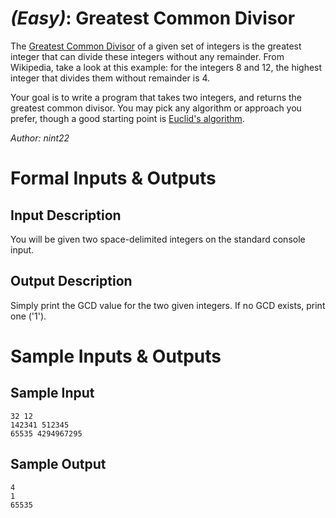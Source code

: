 # [](#EasyIcon) *(Easy)*: Greatest Common Divisor

The [Greatest Common Divisor](https://en.wikipedia.org/wiki/Greatest_common_divisor) of a given set of integers is the greatest integer that can divide these integers without any remainder. From Wikipedia, take a look at this example: for the integers 8 and 12, the highest integer that divides them without remainder is 4.

Your goal is to write a program that takes two integers, and returns the greatest common divisor. You may pick any algorithm or approach you prefer, though a good starting point is [Euclid's algorithm](https://en.wikipedia.org/wiki/Greatest_common_divisor#Using_Euclid.27s_algorithm).

*Author: nint22*

# Formal Inputs & Outputs
## Input Description

You will be given two space-delimited integers on the standard console input.

## Output Description

Simply print the GCD value for the two given integers. If no GCD exists, print one ('1').

# Sample Inputs & Outputs
## Sample Input

    32 12
    142341 512345
    65535 4294967295

## Sample Output

    4
    1
    65535